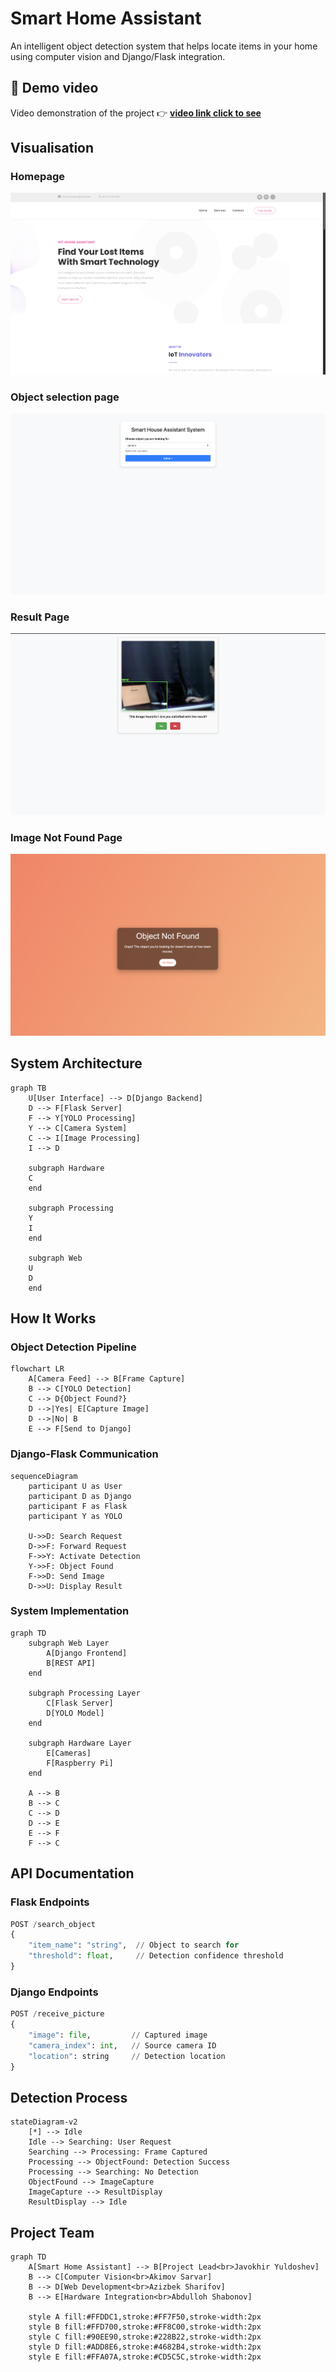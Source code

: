 # Smart Home Assistant

An intelligent object detection system that helps locate items in your home using computer vision and Django/Flask integration.

## 🎥 Demo video

Video demonstration of the project 👉 **[video link click to see](https://drive.google.com/file/d/1okLPC6asEOXA9_uM1gL_0CQZOY_8wBoK/view)**  



## Visualisation

### Homepage

<img alt="homepage" src="./media/images/image copy 3.png" />

### Object selection page

<img alt="homepage" src="./media/images/image copy 2.png"/>

### Result Page

<img alt="homepage" src="./media/images/image.png"/>

### Image Not Found Page

<img alt="homepage" src="./media/images/image copy.png"/>

## System Architecture

```mermaid
graph TB
    U[User Interface] --> D[Django Backend]
    D --> F[Flask Server]
    F --> Y[YOLO Processing]
    Y --> C[Camera System]
    C --> I[Image Processing]
    I --> D
    
    subgraph Hardware
    C
    end
    
    subgraph Processing
    Y
    I
    end
    
    subgraph Web
    U
    D
    end
```

## How It Works

### Object Detection Pipeline

```mermaid
flowchart LR
    A[Camera Feed] --> B[Frame Capture]
    B --> C[YOLO Detection]
    C --> D{Object Found?}
    D -->|Yes| E[Capture Image]
    D -->|No| B
    E --> F[Send to Django]
```

### Django-Flask Communication

```mermaid
sequenceDiagram
    participant U as User
    participant D as Django
    participant F as Flask
    participant Y as YOLO
    
    U->>D: Search Request
    D->>F: Forward Request
    F->>Y: Activate Detection
    Y->>F: Object Found
    F->>D: Send Image
    D->>U: Display Result
```

### System Implementation

```mermaid
graph TD
    subgraph Web Layer
        A[Django Frontend]
        B[REST API]
    end
    
    subgraph Processing Layer
        C[Flask Server]
        D[YOLO Model]
    end
    
    subgraph Hardware Layer
        E[Cameras]
        F[Raspberry Pi]
    end
    
    A --> B
    B --> C
    C --> D
    D --> E
    E --> F
    F --> C
```

## API Documentation

### Flask Endpoints

```python
POST /search_object
{
    "item_name": "string",  // Object to search for
    "threshold": float,     // Detection confidence threshold
}
```

### Django Endpoints

```python
POST /receive_picture
{
    "image": file,         // Captured image
    "camera_index": int,   // Source camera ID
    "location": string     // Detection location
}
```

## Detection Process

```mermaid
stateDiagram-v2
    [*] --> Idle
    Idle --> Searching: User Request
    Searching --> Processing: Frame Captured
    Processing --> ObjectFound: Detection Success
    Processing --> Searching: No Detection
    ObjectFound --> ImageCapture
    ImageCapture --> ResultDisplay
    ResultDisplay --> Idle
```

## Project Team

```mermaid
graph TD
    A[Smart Home Assistant] --> B[Project Lead<br>Javokhir Yuldoshev]
    B --> C[Computer Vision<br>Akimov Sarvar]
    B --> D[Web Development<br>Azizbek Sharifov]
    B --> E[Hardware Integration<br>Abdulloh Shabonov]

    style A fill:#FFDDC1,stroke:#FF7F50,stroke-width:2px
    style B fill:#FFD700,stroke:#FF8C00,stroke-width:2px
    style C fill:#90EE90,stroke:#228B22,stroke-width:2px
    style D fill:#ADD8E6,stroke:#4682B4,stroke-width:2px
    style E fill:#FFA07A,stroke:#CD5C5C,stroke-width:2px

```
